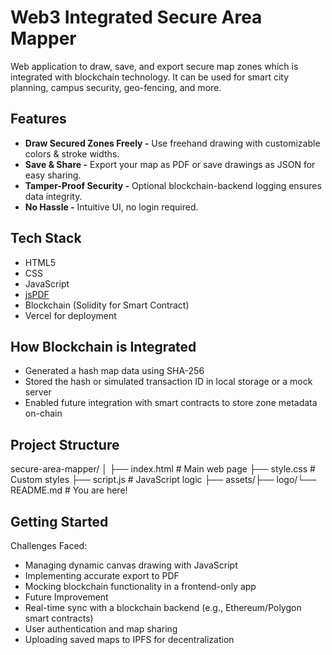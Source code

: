 # Web3 Integrated Secure Area Mapper
Web application to draw, save, and export secure map zones which is integrated with blockchain technology. It can be used for smart city planning, campus security, geo-fencing, and more.
## Features
- **Draw Secured Zones Freely -** Use freehand drawing with customizable colors & stroke widths.
- **Save & Share -** Export your map as PDF or save drawings as JSON for easy sharing.
- **Tamper-Proof Security -** Optional blockchain-backend logging ensures data integrity.
- **No Hassle -** Intuitive UI, no login required.<br/>
## Tech Stack
- HTML5
- CSS
- JavaScript
- [jsPDF](https://github.com/parallax/jsPDF)
- Blockchain (Solidity for Smart Contract)
- Vercel for deployment<br/>
## How Blockchain is Integrated
- Generated a hash map data using SHA-256
- Stored the hash or simulated transaction ID in local storage or a mock server
- Enabled future integration with smart contracts to store zone metadata on-chain<br/>
## Project Structure
secure-area-mapper/ │ ├── index.html # Main web page ├── style.css # Custom styles ├── script.js # JavaScript logic ├── assets/├── logo/└── README.md # You are here!<br/>
## Getting Started
Challenges Faced:
- Managing dynamic canvas drawing with JavaScript
- Implementing accurate export to PDF
- Mocking blockchain functionality in a frontend-only app
- Future Improvement
- Real-time sync with a blockchain backend (e.g., Ethereum/Polygon smart contracts)
- User authentication and map sharing
- Uploading saved maps to IPFS for decentralization
